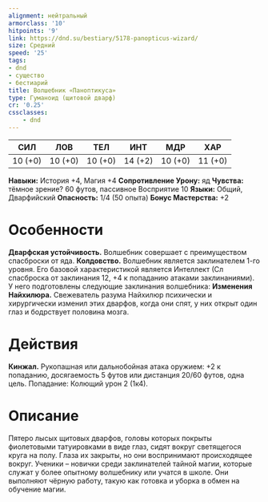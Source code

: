```yaml
---
alignment: нейтральный
armorclass: '10'
hitpoints: '9'
link: https://dnd.su/bestiary/5178-panopticus-wizard/
size: Средний
speed: '25'
tags:
- dnd
- существо
- бестиарий
title: Волшебник «Паноптикуса»
type: Гуманоид (щитовой дварф)
cr: '0.25'
cssclasses:
    - dnd
---
```



| СИЛ | ЛОВ | ТЕЛ | ИНТ | МДР | ХАР |
|---|---|---|---|---|---|
| 10 (+0) | 10 (+0) | 10 (+0) | 14 (+2) | 10 (+0) | 11 (+0) |
**Навыки:** История +4, Магия +4
**Сопротивление Урону:** яд
**Чувства:** тёмное зрение? 60 футов, пассивное Восприятие 10
**Языки:** Общий, Дварфийский
**Опасность:** 1/4 (50 опыта)
**Бонус Мастерства:** +2


# Особенности
**Дварфская устойчивость.** Волшебник совершает с преимуществом спасброски от яда.
**Колдовство.** Волшебник является заклинателем 1-го уровня. Его базовой характеристикой является Интеллект (Сл спасброска от заклинания 12, +4 к попаданию атаками заклинаниями). У него подготовлены следующие заклинания волшебника:
**Изменения Найхилюра.** Свежеватель разума Найхилюр психически и хирургически изменил этих дварфов, когда они спят, у них открыт один глаз и бодрствует половина мозга.


# Действия
**Кинжал.** Рукопашная или дальнобойная атака оружием: +2 к попаданию, досягаемость 5 футов или дистанция 20/60 футов, одна цель. Попадание: Колющий урон 2 (1к4).


# Описание
Пятеро лысых щитовых дварфов, головы которых по­крыты фиолетовыми татуировками в виде глаз, сидят вокруг светящегося круга на полу. Глаза их закрыты, но они воспринимают происходящее вокруг. Ученики – новички среди заклинателей тайной магии, которые служат у более опытному волшебнику или учатся в школе. Они выполняют чёрную работу, такую как готовка и уборка в обмен на обучение магии.